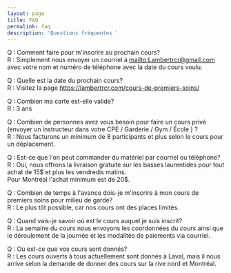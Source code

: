 ```yaml
---
layout: page
title: FAQ
permalink: faq
description: 'Questions fréquentes '
---
```

Q : Comment faire pour m'inscrire au prochain cours?  
R : Simplement nous envoyer un courriel à <mailto:Lambertrcr@gmail.com> avec votre nom et numéro de téléphone avec la date du cours voulu.

Q : Quelle est la date du prochain cours?  
R : Visitez la page <https://lambertrcr.com/cours-de-premiers-soins/>

Q : Combien ma carte est-elle valide?  
R : 3 ans

Q : Combien de personnes avez vous besoin pour faire un cours privé (envoyer un instructeur dans votre CPE / Garderie / Gym / École ) ?  
R : Nous facturons un minimum de 8 participants et plus selon le cours pour un déplacement.

Q : Est-ce que l'on peut commander du matériel par courriel ou téléphone?  
R : Oui, nous offrons la livraison gratuite sur les basses laurentides pour tout achat de 15$ et plus les vendredis matins.  
Pour Montréal l'achat minimum est de 20$.

Q : Combien de temps à l'avance dois-je m'inscrire à mon cours de premiers soins pour milieu de garde?   
R : Le plus tôt possible, car nos cours ont des places limités.  

Q : Quand vais-je savoir où est le cours auquel je suis inscrit?  
R : La semaine du cours nous envoyons les coordonnées du cours ainsi que le déroulement de la journée et les modalités de paiements via courriel.

Q : Où est-ce que vos cours sont donnés?  
R : Les cours ouverts à tous actuellement sont donnés à Laval, mais il nous arrive selon la demande de donner des cours sur la rive nord et Montréal.
